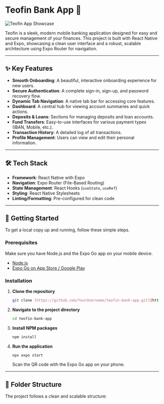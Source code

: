 # Teofin Bank App 🏦

![Teofin App Showcase](assets/img.AVIF)

Teofin is a sleek, modern mobile banking application designed for easy and secure management of your finances. This project is built with React Native and Expo, showcasing a clean user interface and a robust, scalable architecture using Expo Router for navigation.

---

## ✨ Key Features

-   **Smooth Onboarding**: A beautiful, interactive onboarding experience for new users.
-   **Secure Authentication**: A complete sign-in, sign-up, and password recovery flow.
-   **Dynamic Tab Navigation**: A native tab bar for accessing core features.
-   **Dashboard**: A central hub for viewing account summaries and quick actions.
-   **Deposits & Loans**: Sections for managing deposits and loan accounts.
-   **Fund Transfers**: Easy-to-use interfaces for various payment types (IBAN, Mobile, etc.).
-   **Transaction History**: A detailed log of all transactions.
-   **Profile Management**: Users can view and edit their personal information.

---

## 🛠️ Tech Stack

-   **Framework**: React Native with Expo
-   **Navigation**: Expo Router (File-Based Routing)
-   **State Management**: React Hooks (`useState`, `useRef`)
-   **Styling**: React Native Stylesheets
-   **Linting/Formatting**: Pre-configured for clean code

---

## 🚀 Getting Started

To get a local copy up and running, follow these simple steps.

### Prerequisites

Make sure you have Node.js and the Expo Go app on your mobile device.

-   [Node.js](https://nodejs.org/)
-   [Expo Go on App Store / Google Play](https://expo.dev/go)

### Installation

1.  **Clone the repository**
    ```sh
    git clone [https://github.com/YourUsername/teofin-bank-app.git](https://github.com/YourUsername/teofin-bank-app.git)
    ```
2.  **Navigate to the project directory**
    ```sh
    cd teofin-bank-app
    ```
3.  **Install NPM packages**
    ```sh
    npm install
    ```
4.  **Run the application**
    ```sh
    npx expo start
    ```
    Scan the QR code with the Expo Go app on your phone.

---

## 📁 Folder Structure

The project follows a clean and scalable structure:

